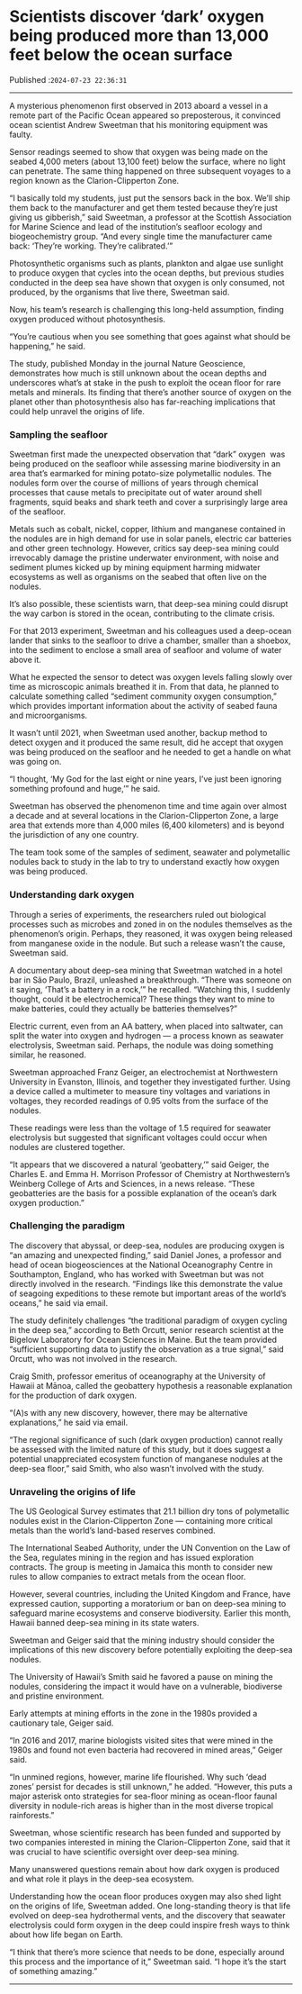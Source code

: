 # Scientists discover ‘dark’ oxygen being produced more than 13,000 feet below the ocean surface

Published :`2024-07-23 22:36:31`

---

A mysterious phenomenon first observed in 2013 aboard a vessel in a remote part of the Pacific Ocean appeared so preposterous, it convinced ocean scientist Andrew Sweetman that his monitoring equipment was faulty.

Sensor readings seemed to show that oxygen was being made on the seabed 4,000 meters (about 13,100 feet) below the surface, where no light can penetrate. The same thing happened on three subsequent voyages to a region known as the Clarion-Clipperton Zone.

“I basically told my students, just put the sensors back in the box. We’ll ship them back to the manufacturer and get them tested because they’re just giving us gibberish,” said Sweetman, a professor at the Scottish Association for Marine Science and lead of the institution’s seafloor ecology and biogeochemistry group. “And every single time the manufacturer came back: ‘They’re working. They’re calibrated.’”

Photosynthetic organisms such as plants, plankton and algae use sunlight to produce oxygen that cycles into the ocean depths, but previous studies conducted in the deep sea have shown that oxygen is only consumed, not produced, by the organisms that live there, Sweetman said.

Now, his team’s research is challenging this long-held assumption, finding oxygen produced without photosynthesis.

“You’re cautious when you see something that goes against what should be happening,” he said.

The study, published Monday in the journal Nature Geoscience, demonstrates how much is still unknown about the ocean depths and underscores what’s at stake in the push to exploit the ocean floor for rare metals and minerals. Its finding that there’s another source of oxygen on the planet other than photosynthesis also has far-reaching implications that could help unravel the origins of life.

### Sampling the seafloor

Sweetman first made the unexpected observation that “dark” oxygen  was being produced on the seafloor while assessing marine biodiversity in an area that’s earmarked for mining potato-size polymetallic nodules. The nodules form over the course of millions of years through chemical processes that cause metals to precipitate out of water around shell fragments, squid beaks and shark teeth and cover a surprisingly large area of the seafloor.

Metals such as cobalt, nickel, copper, lithium and manganese contained in the nodules are in high demand for use in solar panels, electric car batteries and other green technology. However, critics say deep-sea mining could irrevocably damage the pristine underwater environment, with noise and sediment plumes kicked up by mining equipment harming midwater ecosystems as well as organisms on the seabed that often live on the nodules.

It’s also possible, these scientists warn, that deep-sea mining could disrupt the way carbon is stored in the ocean, contributing to the climate crisis.

For that 2013 experiment, Sweetman and his colleagues used a deep-ocean lander that sinks to the seafloor to drive a chamber, smaller than a shoebox, into the sediment to enclose a small area of seafloor and volume of water above it.

What he expected the sensor to detect was oxygen levels falling slowly over time as microscopic animals breathed it in. From that data, he planned to calculate something called “sediment community oxygen consumption,” which provides important information about the activity of seabed fauna and microorganisms.

It wasn’t until 2021, when Sweetman used another, backup method to detect oxygen and it produced the same result, did he accept that oxygen was being produced on the seafloor and he needed to get a handle on what was going on.

“I thought, ‘My God for the last eight or nine years, I’ve just been ignoring something profound and huge,’” he said.

Sweetman has observed the phenomenon time and time again over almost a decade and at several locations in the Clarion-Clipperton Zone, a large area that extends more than 4,000 miles (6,400 kilometers) and is beyond the jurisdiction of any one country.

The team took some of the samples of sediment, seawater and polymetallic nodules back to study in the lab to try to understand exactly how oxygen was being produced.

### Understanding dark oxygen

Through a series of experiments, the researchers ruled out biological processes such as microbes and zoned in on the nodules themselves as the phenomenon’s origin. Perhaps, they reasoned, it was oxygen being released from manganese oxide in the nodule. But such a release wasn’t the cause, Sweetman said.

A documentary about deep-sea mining that Sweetman watched in a hotel bar in São Paulo, Brazil, unleashed a breakthrough. “There was someone on it saying, ‘That’s a battery in a rock,’” he recalled. “Watching this, I suddenly thought, could it be electrochemical? These things they want to mine to make batteries, could they actually be batteries themselves?”

Electric current, even from an AA battery, when placed into saltwater, can split the water into oxygen and hydrogen — a process known as seawater electrolysis, Sweetman said. Perhaps, the nodule was doing something similar, he reasoned.

Sweetman approached Franz Geiger, an electrochemist at Northwestern University in Evanston, Illinois, and together they investigated further. Using a device called a multimeter to measure tiny voltages and variations in voltages, they recorded readings of 0.95 volts from the surface of the nodules.

These readings were less than the voltage of 1.5 required for seawater electrolysis but suggested that significant voltages could occur when nodules are clustered together.

“It appears that we discovered a natural ‘geobattery,’” said Geiger, the Charles E. and Emma H. Morrison Professor of Chemistry at Northwestern’s Weinberg College of Arts and Sciences, in a news release. “These geobatteries are the basis for a possible explanation of the ocean’s dark oxygen production.”

### Challenging the paradigm

The discovery that abyssal, or deep-sea, nodules are producing oxygen is “an amazing and unexpected finding,” said Daniel Jones, a professor and head of ocean biogeosciences at the National Oceanography Centre in Southampton, England, who has worked with Sweetman but was not directly involved in the research. “Findings like this demonstrate the value of seagoing expeditions to these remote but important areas of the world’s oceans,” he said via email.

The study definitely challenges “the traditional paradigm of oxygen cycling in the deep sea,” according to Beth Orcutt, senior research scientist at the Bigelow Laboratory for Ocean Sciences in Maine. But the team provided “sufficient supporting data to justify the observation as a true signal,” said Orcutt, who was not involved in the research.

Craig Smith, professor emeritus of oceanography at the University of Hawaii at Mānoa, called the geobattery hypothesis a reasonable explanation for the production of dark oxygen.

“(A)s with any new discovery, however, there may be alternative explanations,” he said via email.

“The regional significance of such (dark oxygen production) cannot really be assessed with the limited nature of this study, but it does suggest a potential unappreciated ecosystem function of manganese nodules at the deep-sea floor,” said Smith, who also wasn’t involved with the study.

### Unraveling the origins of life

The US Geological Survey estimates that 21.1 billion dry tons of polymetallic nodules exist in the Clarion-Clipperton Zone — containing more critical metals than the world’s land-based reserves combined.

The International Seabed Authority, under the UN Convention on the Law of the Sea, regulates mining in the region and has issued exploration contracts. The group is meeting in Jamaica this month to consider new rules to allow companies to extract metals from the ocean floor.

However, several countries, including the United Kingdom and France, have expressed caution, supporting a moratorium or ban on deep-sea mining to safeguard marine ecosystems and conserve biodiversity. Earlier this month, Hawaii banned deep-sea mining in its state waters.

Sweetman and Geiger said that the mining industry should consider the implications of this new discovery before potentially exploiting the deep-sea nodules.

The University of Hawaii’s Smith said he favored a pause on mining the nodules, considering the impact it would have on a vulnerable, biodiverse and pristine environment.

Early attempts at mining efforts in the zone in the 1980s provided a cautionary tale, Geiger said.

“In 2016 and 2017, marine biologists visited sites that were mined in the 1980s and found not even bacteria had recovered in mined areas,” Geiger said.

“In unmined regions, however, marine life flourished. Why such ‘dead zones’ persist for decades is still unknown,” he added. “However, this puts a major asterisk onto strategies for sea-floor mining as ocean-floor faunal diversity in nodule-rich areas is higher than in the most diverse tropical rainforests.”

Sweetman, whose scientific research has been funded and supported by two companies interested in mining the Clarion-Clipperton Zone, said that it was crucial to have scientific oversight over deep-sea mining.

Many unanswered questions remain about how dark oxygen is produced and what role it plays in the deep-sea ecosystem.

Understanding how the ocean floor produces oxygen may also shed light on the origins of life, Sweetman added. One long-standing theory is that life evolved on deep-sea hydrothermal vents, and the discovery that seawater electrolysis could form oxygen in the deep could inspire fresh ways to think about how life began on Earth.

“I think that there’s more science that needs to be done, especially around this process and the importance of it,” Sweetman said. “I hope it’s the start of something amazing.”

---

